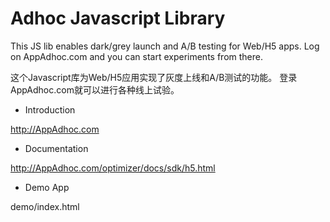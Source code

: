 # Adhoc Javascript Library

This JS lib enables dark/grey launch and A/B testing for Web/H5 apps.
Log on AppAdhoc.com and you can start experiments from there.

这个Javascript库为Web/H5应用实现了灰度上线和A/B测试的功能。
登录AppAdhoc.com就可以进行各种线上试验。

* Introduction

http://AppAdhoc.com

*	Documentation

http://AppAdhoc.com/optimizer/docs/sdk/h5.html

* Demo App

demo/index.html

